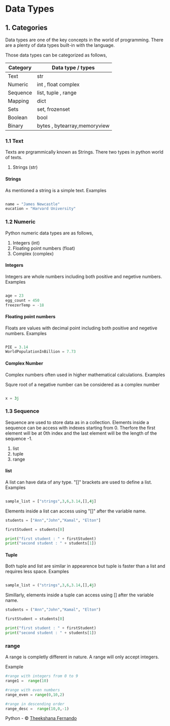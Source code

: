 # Data Types

## 1. Categories
Data types are one of the key concepts in the world of programming. There are a plenty of data types built-in with the language. 

Those data types can be categorized as follows,

| Category      | Data type / types |
| ----------- | ----------- |
| Text      | str    |
| Numeric    | int , float complex        |
| Sequence | list, tuple , range |
|Mapping | dict|
|Sets| set, frozenset|
|Boolean | bool |
|Binary | bytes , bytearray,memoryview|

### 1.1 Text

Texts are prgrammically known as Strings. There two types in python world of texts.

1. Strings (str)

#### Strings

As mentioned a string is a simple text.
Examples

```python

name = "James Newcastle"
eucation = "Harvard University"

```

### 1.2 Numeric

Python numeric data types are as follows,

1. Integers (int)
2. Floating point numbers (float)
3. Complex (complex)

#### Integers

Integers are whole numbers including both positive and negetive numbers.
Examples

```python

age = 23
egg_count = 450
freezerTemp = -18

```

#### Floating point numbers

Floats are values with decimal point including both positive and negetive numbers.
Examples

```python

PIE = 3.14
WorldPopulationInBillion = 7.73

```

#### Complex Number

Complex numbers often used in higher mathematical calculations.
Examples

Squre root of a negative number can be considered as a complex number

```python

x = 3j

```

### 1.3 Sequence

Sequence are used to store data as in a collection. Elements inside a sequence can be access with indexes starting from 0. Therfore the first element will be at 0th index and the last element will be the length of the sequence -1.

1. list 
2. tuple
3. range

#### list

A list can have data of any type. "[]" brackets are used to define a list.
Examples

```python

sample_list = ["strings",3,6,3.14,[],4j]

```

Elements inside a list can access using "[]" after the variable name.

```python
students = ["Ann","John","Kamal", "Elton"]

firstStudent = students[0]

print("first student : " + firstStudent)
print("second student : " + students[1])

```


#### Tuple

Both tuple and list are similar in appearence but tuple is faster than a list and requires less space.
Examples

```python

sample_list = ("strings",3,6,3.14,[],4j)

```

Simillarly, elements inside a tuple can access using [] after the variable name.

```python
students = ("Ann","John","Kamal", "Elton")

firstStudent = students[0]

print("first student : " + firstStudent)
print("second student : " + students[1])

```

### range

A range is completly different in nature. A range will only accept integers.

Example

```python
#range with integers from 0 to 9
range1 =  range(10)

#range with even numbers
range_even = range(0,10,2)

#range in descending order
range_desc =  range(10,0,-1)
```



Python - &copy; [Theekshana Fernando](https://theekshana.tk)


